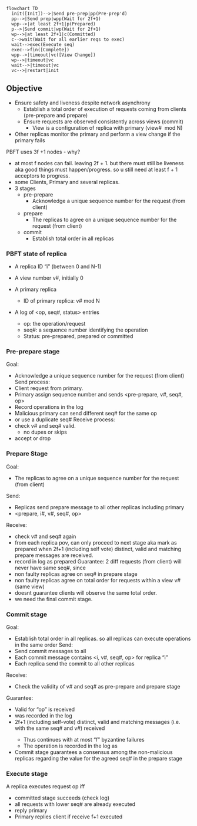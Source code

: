 ```mermaid
flowchart TD
  init([Init])-->|Send pre-prep|pp(Pre-prep'd)
  pp-->|Send prep|wpp(Wait for 2f+1)
  wpp-->|at least 2f+1|p(Prepared)
  p-->|Send commit|wp(Wait for 2f+1)
  wp-->|at least 2f+1|c(Committed)
  c-->wait(Wait for all earlier reqs to exec)
  wait-->exec(Execute seq)
  exec-->fin([Complete])
  wpp-->|timeout|vc([View Change])
  wp-->|timeout|vc
  wait-->|timeout|vc
  vc-->|restart|init
```
## Objective
- Ensure safety and liveness despite network asynchrony
	- Establish a total order of execution of requests coming from clients (pre-prepare and prepare)
	- Ensure requests are observed consistently across views (commit)
		- View is a configuration of replica with primary (view#  mod N)
- Other replicas monitor the primary and perform a view change if the primary fails

PBFT uses 3f +1 nodes - why?
- at most f nodes can fail. leaving 2f + 1. but there must still be liveness aka good things must happen/progress. so u still need at least f + 1 acceptors to progress.
- some Clients, Primary and several replicas.
- 3 stages
	- pre-prepare
		- Acknowledge a unique sequence number for the request (from client)
	- prepare
		- The replicas to agree on a unique sequence number for the request (from client)
	- commit
		- Establish total order in all replicas

### PBFT state of replica
- A replica ID “i” (between 0 and N-1)
- A view number v#, initially 0
- A primary replica
	- ID of primary replica: v# mod N

- A log of <op, seq#, status> entries
	- op: the operation/request
	- seq#: a sequence number identifying the operation
	- Status: pre-prepared, prepared or committed 
### Pre-prepare stage
Goal:
- Acknowledge a unique sequence number for the request (from client)
Send process:
- Client request from primary. 
- Primary assign sequence number and sends <pre-prepare, v#, seq#, op>
- Record operations in the log
- Malicious primary can send different seq# for the same op
- or use a duplicate seq#
Receive process:
- check v# and seq# valid.
	- no dupes or skips
- accept or drop

### Prepare Stage
Goal:
- The replicas to agree on a unique sequence number for the request (from client)

Send:
- Replicas send prepare message to all other replicas including primary
- <prepare, i#, v#, seq#, op>

Receive:
- check v# and seq# again 
- from each replica pov, can only proceed to next stage aka mark as prepared when 2f+1 (including self vote) distinct, valid and matching prepare messages are received.
- record in log as prepared
Guarantee: 2 diff requests (from client) will never have same seq#, since 
- non faulty replicas agree on seq# in prepare stage
- non faulty replicas agree on total order for requests within a view v# (same view)
- doesnt guarantee clients will observe the same total order.
- we need the final commit stage.
### Commit stage
Goal:
- Establish total order in all replicas. so all replicas can execute operations in the same order
Send:
- Send commit messages to all 
- Each commit message contains <i, v#, seq#, op> for replica “i”
- Each replica send the commit to all other replicas

Receive:
- Check the validity of v# and seq# as pre-prepare and prepare stage

Guarantee: 
- Valid <pre-prepare> for “op” is received
- <prepare> was recorded in the log
- 2f+1 (including self-vote) distinct, valid and matching <commit> messages (i.e. with the same seq# and v#) received
	- Thus continues with at most “f” byzantine failures
	- The operation is recorded in the log as <committed>
- Commit stage guarantees a consensus among the non-malicious replicas regarding the value for the agreed seq# in the prepare stage

### Execute stage
A replica executes request op iff
- committed stage succeeds (check log)
- all requests with lower seq# are already executed
- reply primary
- Primary replies client if receive f+1 executed